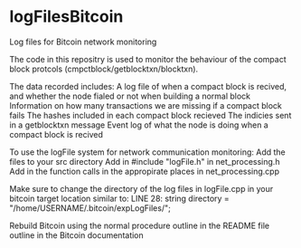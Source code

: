 # logFilesBitcoin
Log files for Bitcoin network monitoring 

The code in this repositry is used to monitor the behaviour of the compact block protcols (cmpctblock/getblocktxn/blocktxn).

The data recorded includes:
A log file of when a compact block is recived, and whether the node fialed or not when building a normal block
Information on how many transactions we are missing if a compact block fails
The hashes included in each compact block recieved
The indicies sent in a getblocktxn message
Event log of what the node is doing when a compact block is recived

To use the logFile system for network communication monitoring:
Add the files to your src directory
Add in #include "logFile.h" in net_processing.h
Add in the function calls in the appropirate places in net_processing.cpp 

Make sure to change the directory of the log files in logFile.cpp in your bitcoin target location similar to:
LINE 28: string directory = "/home/USERNAME/.bitcoin/expLogFiles/";

Rebuild Bitcoin using the normal procedure outline in the README file outline in the Bitcoin documentation
